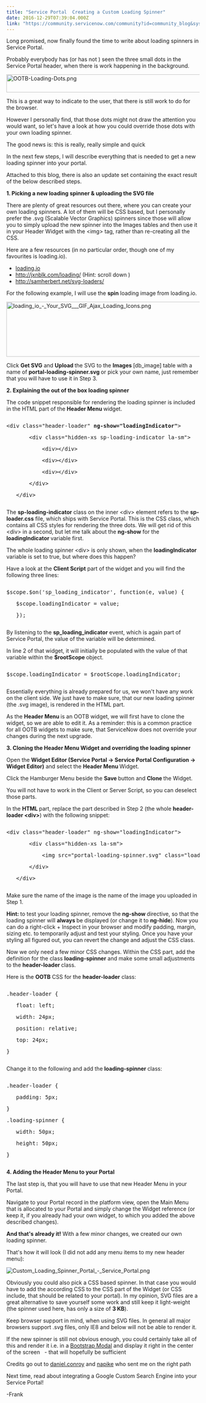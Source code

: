 ```yaml
---
title: "Service Portal  Creating a Custom Loading Spinner"
date: 2016-12-29T07:39:04.000Z
link: "https://community.servicenow.com/community?id=community_blog&sys_id=577ce2e1dbd0dbc01dcaf3231f961992"
---
```

<p>Long promised, now finally found the time to write about loading spinners in Service Portal.</p><p>Probably everybody has (or has not <span __jive_emoticon_name="happy" __jive_macro_name="emoticon" class="jive_emote jive_macro" data-renderedposition="29_233.59375_16_16" src="/8.0.4.21bdc7e/images/emoticons/happy.png"></span>) seen the three small dots in the Service Portal header, when there is work happening in the background.</p><p><img   alt="OOTB-Loading-Dots.png" class="image-1 jive-image" src="b7658406db5cd3041dcaf3231f96194f.iix" style="width: 620px; height: 47px;"/></p><p></p><p>This is a great way to indicate to the user, that there is still work to do for the browser.</p><p>However I personally find, that those dots might not draw the attention you would want, so let's have a look at how you could override those dots with your own loading spinner.</p><p></p><p>The good news is: this is really, really simple and quick <span __jive_emoticon_name="happy" __jive_macro_name="emoticon" class="jive_emote jive_macro" data-renderedposition="206_352.609375_16_16" src="/8.0.4.21bdc7e/images/emoticons/happy.png"></span></p><p></p><p>In the next few steps, I will describe everything that is needed to get a new loading spinner into your portal.</p><p>Attached to this blog, there is also an update set containing the exact result of the below described steps.</p><p></p><p><strong>1. Picking a new loading spinner &amp; uploading the SVG file</strong></p><p>There are plenty of great resources out there, where you can create your own loading spinners. A lot of them will be CSS based, but I personally prefer the .svg (Scalable Vector Graphics) spinners since those will allow you to simply upload the new spinner into the Images tables and then use it in your Header Widget with the &lt;img&gt; tag, rather than re-creating all the CSS.</p><p></p><p>Here are a few resources (in no particular order, though one of my favourites is loading.io).</p><ul><li><a title="ading.io/" href="http://loading.io/">loading.io</a></li><li><a href="http://jxnblk.com/loading/" title="http://jxnblk.com/loading/">http://jxnblk.com/loading/</a> (Hint: scroll down <span __jive_emoticon_name="wink" __jive_macro_name="emoticon" class="jive_emote jive_macro" data-renderedposition="443.59375_315.9375_16_16" src="/8.0.4.21bdc7e/images/emoticons/wink.png"></span>)</li><li><a href="http://samherbert.net/svg-loaders/" title="http://samherbert.net/svg-loaders/">http://samherbert.net/svg-loaders/</a></li></ul><p>For the following example, I will use the <strong>spin</strong> loading image from loading.io.</p><p><img   alt="loading_io_-_Your_SVG___GIF_Ajax_Loading_Icons.png" class="image-2 jive-image" src="e5ef5fb5dbdc53049c9ffb651f9619b5.iix" style="width: 620px; height: 143px;"/></p><p>Click <strong>Get SVG</strong> and <strong>Upload </strong>the SVG to the <strong>Images </strong>[db_image] table with a name of <strong>portal-loading-spinner.svg </strong>or pick your own name, just remember that you will have to use it in Step 3.</p><p></p><p><strong>2. Explaining the out of the box loading spinner</strong></p><p>The code snippet responsible for rendering the loading spinner is included in the HTML part of the <strong>Header Menu </strong>widget.</p><pre __default_attr="javascript" __jive_macro_name="code" class="jive_macro_code jive_text_macro _jivemacro_uid_14829730792234352" data-renderedposition="767.1875_8_1177_112" jivemacro_uid="_14829730792234352"><p>&lt;div class="header-loader" <strong>ng-show="loadingIndicator"</strong>&gt;</p><p>       &lt;div class="hidden-xs sp-loading-indicator la-sm"&gt;</p><p>           &lt;div&gt;&lt;/div&gt;</p><p>           &lt;div&gt;&lt;/div&gt;</p><p>           &lt;div&gt;&lt;/div&gt;</p><p>       &lt;/div&gt;</p><p>   &lt;/div&gt;</p></pre><p></p><p>The <strong>sp-loading-indicator</strong> class on the inner &lt;div&gt; element refers to the <strong>sp-loader.css</strong> file, which ships with Service Portal. This is the CSS class, which contains all CSS styles for rendering the three dots. We will get rid of this &lt;div&gt; in a second, but let me talk about the <strong>ng-show</strong> for the <strong>loadingIndicator </strong>variable first.</p><p>The whole loading spinner &lt;div&gt; is only shown, when the <strong>loadingIndicator</strong> variable is set to true, but where does this happen?</p><p></p><p>Have a look at the <strong>Client Script</strong> part of the widget and you will find the following three lines:</p><pre __default_attr="javascript" __jive_macro_name="code" class="jive_macro_code _jivemacro_uid_14829734537712074 jive_text_macro" data-renderedposition="1009.1875_8_1177_48" jivemacro_uid="_14829734537712074"><p>$scope.$on('sp_loading_indicator', function(e, value) {</p><p>   $scope.loadingIndicator = value;</p><p>   });</p></pre><p></p><p>By listening to the <strong>sp_loading_indicator</strong> event, which is again part of Service Portal, the value of the variable will be determined.</p><p>In line 2 of that widget, it will initially be populated with the value of that variable within the <strong>$rootScope </strong>object.</p><pre __default_attr="javascript" __jive_macro_name="code" class="_jivemacro_uid_1482973521414960 jive_macro_code jive_text_macro" data-renderedposition="1122.1875_8_1177_16" jivemacro_uid="_1482973521414960"><p>$scope.loadingIndicator = $rootScope.loadingIndicator;</p></pre><p></p><p>Essentially everything is already prepared for us, we won't have any work on the client side. We just have to make sure, that our new loading spinner (the .svg image), is rendered in the HTML part.</p><p></p><p>As the <strong>Header Menu </strong>is an OOTB widget, we will first have to clone the widget, so we are able to edit it. As a reminder: this is a common practice for all OOTB widgets to make sure, that ServiceNow does not override your changes during the next upgrade.</p><p></p><p><strong>3. Cloning the Header Menu Widget and overriding the loading spinner</strong></p><p>Open the <strong>Widget Editor (Service Portal -&gt; Service Portal Configuration -&gt; Widget Editor)</strong> and select the <strong>Header Menu </strong>Widget.</p><p>Click the Hamburger Menu beside the <strong>Save </strong>button and <strong>Clone </strong>the Widget.</p><p></p><p>You will not have to work in the Client or Server Script, so you can deselect those parts.</p><p>In the <strong>HTML </strong>part, replace the part described in Step 2 (the whole <strong>header-loader &lt;div&gt;</strong>) with the following snippet:</p><pre __default_attr="javascript" __jive_macro_name="code" class="jive_macro_code _jivemacro_uid_14829739132618236 jive_text_macro" data-renderedposition="1415.1875_8_1177_80" jivemacro_uid="_14829739132618236"><p>&lt;div class="header-loader" ng-show="loadingIndicator"&gt;</p><p>       &lt;div class="hidden-xs la-sm"&gt;</p><p>           &lt;img src="portal-loading-spinner.svg" class="loading-spinner"/&gt;</p><p>       &lt;/div&gt;</p><p>   &lt;/div&gt;</p></pre><p>Make sure the name of the image is the name of the image you uploaded in Step 1.</p><p></p><p><strong>Hint: </strong>to test your loading spinner, remove the <strong>ng-show </strong>directive, so that the loading spinner will <strong>always </strong>be displayed (or change it to <strong>ng-hide</strong>). Now you can do a right-click + Inspect in your browser and modify padding, margin, sizing etc. to temporarily adjust and test your styling. Once you have your styling all figured out, you can revert the change and adjust the CSS class.</p><p></p><p>Now we only need a few minor CSS changes. Within the CSS part, add the definition for the class <strong>loading-spinner</strong> and make some small adjustments to the <strong>header-loader </strong>class.</p><p></p><p>Here is the <strong>OOTB</strong> CSS for the <strong>header-loader</strong> class:</p><pre __default_attr="css" __jive_macro_name="code" class="jive_macro_code jive_text_macro _jivemacro_uid_14829741545321284" data-renderedposition="1687.1875_8_1177_96" jivemacro_uid="_14829741545321284"><p>.header-loader {</p><p>   float: left;</p><p>   width: 24px;</p><p>   position: relative;</p><p>   top: 24px;</p><p>}</p></pre><p></p><p>Change it to the following and add the <strong>loading-spinner </strong>class:</p><pre __default_attr="css" __jive_macro_name="code" class="jive_macro_code _jivemacro_uid_14829742900845847 jive_text_macro" data-renderedposition="1826.1875_8_1177_144" jivemacro_uid="_14829742900845847"><p>.header-loader {</p><p>   padding: 5px;</p><p>}</p><p></p><p></p><p>.loading-spinner {</p><p>   width: 50px;</p><p>   height: 50px;</p><p>}</p></pre><p></p><p></p><p><strong>4. Adding the Header Menu to your Portal</strong></p><p>The last step is, that you will have to use that new Header Menu in your Portal.</p><p>Navigate to your Portal record in the platform view, open the Main Menu that is allocated to your Portal and simply change the Widget reference (or keep it, if you already had your own widget, to which you added the above described changes).</p><p></p><p><strong>And that's already it!</strong> With a few minor changes, we created our own loading spinner.</p><p>That's how it will look (I did not add any menu items to my new header menu):</p><p></p><p><img   alt="Custom_Loading_Spinner_Portal_-_Service_Portal.png" class="image-3 jive-image" src="f8009102db54d304b322f4621f961989.iix" style="width: auto; height: auto;"/></p><p></p><p>Obviously you could also pick a CSS based spinner. In that case you would have to add the according CSS to the CSS part of the Widget (or CSS include, that should be related to your portal). In my opinion, SVG files are a great alternative to save yourself some work and still keep it light-weight (the spinner used here, has only a size of <strong>3 KB</strong>).</p><p>Keep browser support in mind, when using SVG files. In general all major browsers support .svg files, only IE8 and below will not be able to render it.</p><p></p><p>If the new spinner is still not obvious enough, you could certainly take all of this and render it i.e. in a <a title="ngular-ui.github.io/bootstrap/#/modal" href="https://angular-ui.github.io/bootstrap/#/modal">Bootstrap Modal</a> and display it right in the center of the screen   - that will hopefully be sufficient <span __jive_emoticon_name="happy" __jive_macro_name="emoticon" class="jive_emote jive_macro" data-renderedposition="2391.1875_68.1875_16_16" src="/8.0.4.21bdc7e/images/emoticons/happy.png"></span></p><p></p><p>Credits go out to <a title="daniel.conroy" __default_attr="13337" __jive_macro_name="user" class="jive_macro jive_macro_user" data-orig-content="daniel.conroy" data-renderedposition="2437.1875_117.171875_103_16" href="/community?id=community_user_profile&user=c692da2ddbd81fc09c9ffb651f96196f">daniel.conroy</a> and <a title="napike" __default_attr="4380" __jive_macro_name="user" class="jive_macro jive_macro_user" data-orig-content="napike" data-renderedposition="2437.1875_251.546875_60_16" href="/community?id=community_user_profile&user=f702dae1dbd81fc09c9ffb651f96192e">napike</a> who sent me on the right path <span __jive_emoticon_name="happy" __jive_macro_name="emoticon" class="jive_emote jive_macro" data-renderedposition="2434.1875_507.3125_16_16" src="/8.0.4.21bdc7e/images/emoticons/happy.png"></span></p><p></p><p>Next time, read about integrating a Google Custom Search Engine into your Service Portal!</p><p></p><p>-Frank</p>